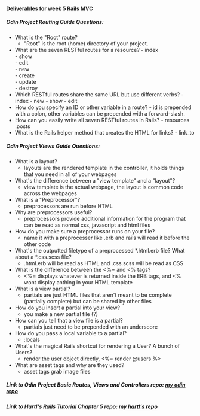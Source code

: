 #### Deliverables for week 5 Rails MVC
##### Odin Project Routing Guide Questions:
- What is the "Root" route?
    - "Root" is the root (home) directory of your project.
- What are the seven RESTful routes for a resource?
      - index  
      - show  
      - edit  
      - new  
      - create  
      - update  
      - destroy 
- Which RESTful routes share the same URL but use different verbs?
      - index
      - new
      - show
      - edit
- How do you specify an ID or other variable in a route?
      - id is prepended with a colon, other variables can be prepended with a forward-slash.
- How can you easily write all seven RESTful routes in Rails?
      - resources :posts
- What is the Rails helper method that creates the HTML for links?
      - link_to <br>
##### Odin Project Views Guide Questions:
- What is a layout?
    - layouts are the rendered template in the controller, it holds things that you need in all of your webpages   
- What's the difference between a "view template" and a "layout"?
    - view template is the actual webpage, the layout is common code across the webpages
- What is a "Preprocessor"?
    - preprocessors are run before HTML   
- Why are preprocessors useful?
    - preprocessors provide additional information for the program that can be read as normal css, javascript and html files
- How do you make sure a preprocessor runs on your file?
    - name it with a preprocesser like .erb and rails will read it before the other code    
- What's the outputted filetype of a preprocessed *.html.erb file? What about a *.css.scss file?
    - .html.erb will be read as HTML and .css.scss will be read as CSS
- What is the difference between the <%= and <% tags?
    - <%= displays whatever is returned inside the ERB tags, and <% wont display anthing in your HTML template
- What is a view partial?
    -  partials are just HTML files that aren't meant to be complete (partially complete) but can be shared by other files
- How do you insert a partial into your view?
    - you make a new partial file (?) 
- How can you tell that a view file is a partial?
    - partials just need to be prepended with an underscore
- How do you pass a local variable to a partial?
    - :locals 
- What's the magical Rails shortcut for rendering a User? A bunch of Users?
    - render the user object directly, <%= render @users %> 
- What are asset tags and why are they used?
    - asset tags grab image files 

##### Link to Odin Project Basic Routes, Views and Controllers repo: [my odin repo](<https://github.com/chloewolf/week-5-app>)
##### Link to Hartl's Rails Tutorial Chapter 5 repo: [my hartl's repo](https://github.com/chloewolf/testy-)
